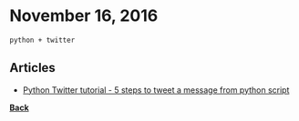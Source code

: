 # November 16, 2016

`python + twitter`

## Articles

- [Python Twitter tutorial - 5 steps to tweet a message from python script](http://nodotcom.org/python-twitter-tutorial.html)


[__Back__](../README.md)
